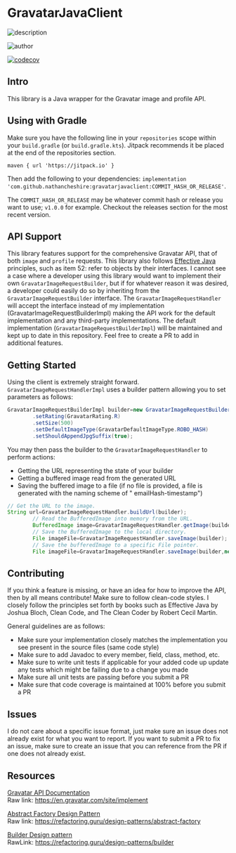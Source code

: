 # GravatarJavaClient

![description](https://user-images.githubusercontent.com/60986919/219560104-58f321f8-4a7e-4d3a-9c73-884507442c36.png)

![author](https://user-images.githubusercontent.com/60986919/219560101-6fd7400d-4e24-49b9-9b3a-82247e777d81.png)

[![codecov](https://codecov.io/gh/NathanCheshire/GravatarJavaClient/branch/main/graph/badge.svg?token=T0DQD31N7S)](https://codecov.io/gh/NathanCheshire/GravatarJavaClient)

## Intro

This library is a Java wrapper for the Gravatar image and profile API.

## Using with Gradle

Make sure you have the following line in your `repositories` scope within your `build.gradle` (or `build.gradle.kts`).
Jitpack recommends it be placed at the end of the repositories section.

`maven { url 'https://jitpack.io' }`

Then add the following to your dependencies:
`implementation 'com.github.nathancheshire:gravatarjavaclient:COMMIT_HASH_OR_RELEASE'`.

The `COMMIT_HASH_OR_RELEASE` may be whatever commit hash or release you want to use; `v1.0.0` for example. Checkout the
releases section for the most recent version.

## API Support

This library features support for the comprehensive Gravatar API, that of both `image` and `profile` requests. This
library also follows [Effective Java](https://www.amazon.com/Effective-Java-Joshua-Bloch/dp/0134685997) principles, such
as item 52: refer to objects by their interfaces. I cannot see a case where a developer using this library would want to
implement their own `GravatarImageRequestBuilder`, but if for whatever reason it was desired, a developer could easily
do so by inheriting from the `GravatarImageRequestBuilder` interface. The `GravatarImageRequestHandler` will accept the
interface instead of my implementation (GravatarImageRequestBuilderImpl) making the API work for the default
implementation and any third-party implementations. The default implementation (`GravatarImageRequestBuilderImpl`) will be
maintained and kept up to date in this repository. Feel free to create a PR to add in additional features.

## Getting Started

Using the client is extremely straight forward. `GravatarImageRequestHandlerImpl` uses a builder pattern allowing you to
set parameters as follows:

```java
GravatarImageRequestBuilderImpl builder=new GravatarImageRequestBuilderImpl("EmailAddress@email.domain.com")
        .setRating(GravatarRating.R)
        .setSize(500)
        .setDefaultImageType(GravatarDefaultImageType.ROBO_HASH)
        .setShouldAppendJpgSuffix(true);
```

You may then pass the builder to the `GravatarImageRequestHandler` to perform actions:

- Getting the URL representing the state of your builder
- Getting a buffered image read from the generated URL
- Saving the buffered image to a file (if no file is provided, a file is generated with the naming scheme of "
  emailHash-timestamp")

```java
// Get the URL to the image.
String url=GravatarImageRequestHandler.buildUrl(builder);
        // Read the BufferedImage into memory from the URL.
        BufferedImage image=GravatarImageRequestHandler.getImage(builder);
        // Save the BufferedImage to the local directory.
        File imageFile=GravatarImageRequestHandler.saveImage(builder);
        // Save the bufferedImage to a specific File pointer.
        File imageFile=GravatarImageRequestHandler.saveImage(builder,new File("/path/to/my/image_file.png"));
```

## Contributing

If you think a feature is missing, or have an idea for how to improve the API, then by all means contribute! Make sure
to follow clean-code styles. I closely follow the principles set forth by books such as Effective Java by Joshua Bloch,
Clean Code, and The Clean Coder by Robert Cecil Martin.

General guidelines are as follows:

- Make sure your implementation closely matches the implementation you see present in the source files (same code style)
- Make sure to add Javadoc to every member, field, class, method, etc.
- Make sure to write unit tests if applicable for your added code up update any tests which might be failing due to a
  change you made
- Make sure all unit tests are passing before you submit a PR
- Make sure that code coverage is maintained at 100% before you submit a PR

## Issues

I do not care about a specific issue format, just make sure an issue does not already exist for what you want to report.
If you want to submit a PR to fix an issue, make sure to create an issue that you can reference from the PR if one does
not already exist.

## Resources

[Gravatar API Documentation](https://en.gravatar.com/site/implement)
<br/>
Raw link: https://en.gravatar.com/site/implement

[Abstract Factory Design Pattern](https://refactoring.guru/design-patterns/abstract-factory)
<br/>
Raw link: https://refactoring.guru/design-patterns/abstract-factory

[Builder Design pattern](https://refactoring.guru/design-patterns/builder)
<br/>
RawLink: https://refactoring.guru/design-patterns/builder
